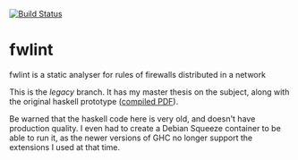 [![Build Status](https://travis-ci.org/lpenz/fwlint.svg?branch=legacy)](https://travis-ci.org/lpenz/fwlint)

# fwlint

fwlint is a static analyser for rules of firewalls distributed in a network

This is the *legacy* branch. It has my master thesis on the subject, along with
the original haskell prototype
([compiled PDF](http://www.lume.ufrgs.br/handle/10183/22813)).

Be warned that the haskell code here is very old, and doesn't have production quality.
I even had to create a Debian Squeeze container to be able to run it, as the
newer versions of GHC no longer support the extensions I used at that time.

